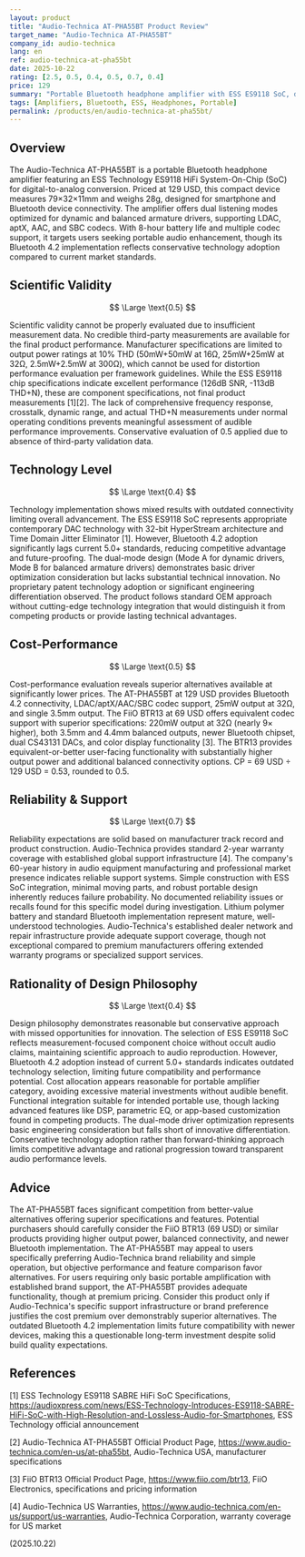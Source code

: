 ```yaml
---
layout: product
title: "Audio-Technica AT-PHA55BT Product Review"
target_name: "Audio-Technica AT-PHA55BT"
company_id: audio-technica
lang: en
ref: audio-technica-at-pha55bt
date: 2025-10-22
rating: [2.5, 0.5, 0.4, 0.5, 0.7, 0.4]
price: 129
summary: "Portable Bluetooth headphone amplifier with ESS ES9118 SoC, dual listening modes, but limited by outdated Bluetooth 4.2 and better-value alternatives available"
tags: [Amplifiers, Bluetooth, ESS, Headphones, Portable]
permalink: /products/en/audio-technica-at-pha55bt/
---
```

## Overview

The Audio-Technica AT-PHA55BT is a portable Bluetooth headphone amplifier featuring an ESS Technology ES9118 HiFi System-On-Chip (SoC) for digital-to-analog conversion. Priced at 129 USD, this compact device measures 79×32×11mm and weighs 28g, designed for smartphone and Bluetooth device connectivity. The amplifier offers dual listening modes optimized for dynamic and balanced armature drivers, supporting LDAC, aptX, AAC, and SBC codecs. With 8-hour battery life and multiple codec support, it targets users seeking portable audio enhancement, though its Bluetooth 4.2 implementation reflects conservative technology adoption compared to current market standards.

## Scientific Validity

$$ \Large \text{0.5} $$

Scientific validity cannot be properly evaluated due to insufficient measurement data. No credible third-party measurements are available for the final product performance. Manufacturer specifications are limited to output power ratings at 10% THD (50mW+50mW at 16Ω, 25mW+25mW at 32Ω, 2.5mW+2.5mW at 300Ω), which cannot be used for distortion performance evaluation per framework guidelines. While the ESS ES9118 chip specifications indicate excellent performance (126dB SNR, -113dB THD+N), these are component specifications, not final product measurements [1][2]. The lack of comprehensive frequency response, crosstalk, dynamic range, and actual THD+N measurements under normal operating conditions prevents meaningful assessment of audible performance improvements. Conservative evaluation of 0.5 applied due to absence of third-party validation data.

## Technology Level

$$ \Large \text{0.4} $$

Technology implementation shows mixed results with outdated connectivity limiting overall advancement. The ESS ES9118 SoC represents appropriate contemporary DAC technology with 32-bit HyperStream architecture and Time Domain Jitter Eliminator [1]. However, Bluetooth 4.2 adoption significantly lags current 5.0+ standards, reducing competitive advantage and future-proofing. The dual-mode design (Mode A for dynamic drivers, Mode B for balanced armature drivers) demonstrates basic driver optimization consideration but lacks substantial technical innovation. No proprietary patent technology adoption or significant engineering differentiation observed. The product follows standard OEM approach without cutting-edge technology integration that would distinguish it from competing products or provide lasting technical advantages.

## Cost-Performance

$$ \Large \text{0.5} $$

Cost-performance evaluation reveals superior alternatives available at significantly lower prices. The AT-PHA55BT at 129 USD provides Bluetooth 4.2 connectivity, LDAC/aptX/AAC/SBC codec support, 25mW output at 32Ω, and single 3.5mm output. The FiiO BTR13 at 69 USD offers equivalent codec support with superior specifications: 220mW output at 32Ω (nearly 9× higher), both 3.5mm and 4.4mm balanced outputs, newer Bluetooth chipset, dual CS43131 DACs, and color display functionality [3]. The BTR13 provides equivalent-or-better user-facing functionality with substantially higher output power and additional balanced connectivity options. CP = 69 USD ÷ 129 USD = 0.53, rounded to 0.5.

## Reliability & Support

$$ \Large \text{0.7} $$

Reliability expectations are solid based on manufacturer track record and product construction. Audio-Technica provides standard 2-year warranty coverage with established global support infrastructure [4]. The company's 60-year history in audio equipment manufacturing and professional market presence indicates reliable support systems. Simple construction with ESS SoC integration, minimal moving parts, and robust portable design inherently reduces failure probability. No documented reliability issues or recalls found for this specific model during investigation. Lithium polymer battery and standard Bluetooth implementation represent mature, well-understood technologies. Audio-Technica's established dealer network and repair infrastructure provide adequate support coverage, though not exceptional compared to premium manufacturers offering extended warranty programs or specialized support services.

## Rationality of Design Philosophy

$$ \Large \text{0.4} $$

Design philosophy demonstrates reasonable but conservative approach with missed opportunities for innovation. The selection of ESS ES9118 SoC reflects measurement-focused component choice without occult audio claims, maintaining scientific approach to audio reproduction. However, Bluetooth 4.2 adoption instead of current 5.0+ standards indicates outdated technology selection, limiting future compatibility and performance potential. Cost allocation appears reasonable for portable amplifier category, avoiding excessive material investments without audible benefit. Functional integration suitable for intended portable use, though lacking advanced features like DSP, parametric EQ, or app-based customization found in competing products. The dual-mode driver optimization represents basic engineering consideration but falls short of innovative differentiation. Conservative technology adoption rather than forward-thinking approach limits competitive advantage and rational progression toward transparent audio performance levels.

## Advice

The AT-PHA55BT faces significant competition from better-value alternatives offering superior specifications and features. Potential purchasers should carefully consider the FiiO BTR13 (69 USD) or similar products providing higher output power, balanced connectivity, and newer Bluetooth implementation. The AT-PHA55BT may appeal to users specifically preferring Audio-Technica brand reliability and simple operation, but objective performance and feature comparison favor alternatives. For users requiring only basic portable amplification with established brand support, the AT-PHA55BT provides adequate functionality, though at premium pricing. Consider this product only if Audio-Technica's specific support infrastructure or brand preference justifies the cost premium over demonstrably superior alternatives. The outdated Bluetooth 4.2 implementation limits future compatibility with newer devices, making this a questionable long-term investment despite solid build quality expectations.

## References

[1] ESS Technology ES9118 SABRE HiFi SoC Specifications, https://audioxpress.com/news/ESS-Technology-Introduces-ES9118-SABRE-HiFi-SoC-with-High-Resolution-and-Lossless-Audio-for-Smartphones, ESS Technology official announcement

[2] Audio-Technica AT-PHA55BT Official Product Page, https://www.audio-technica.com/en-us/at-pha55bt, Audio-Technica USA, manufacturer specifications

[3] FiiO BTR13 Official Product Page, https://www.fiio.com/btr13, FiiO Electronics, specifications and pricing information

[4] Audio-Technica US Warranties, https://www.audio-technica.com/en-us/support/us-warranties, Audio-Technica Corporation, warranty coverage for US market

(2025.10.22)
